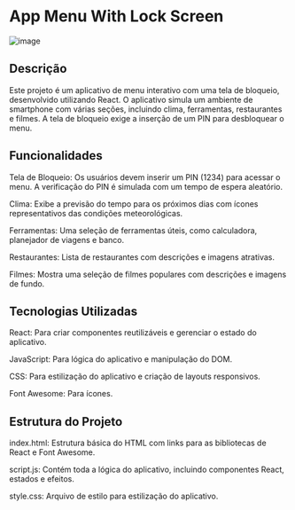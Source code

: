 # App Menu With Lock Screen
![image](https://github.com/user-attachments/assets/e4fe7e73-5785-4abe-a408-1b8b48834a74)

## Descrição
Este projeto é um aplicativo de menu interativo com uma tela de bloqueio, desenvolvido utilizando React. O aplicativo simula um ambiente de smartphone com várias seções, incluindo clima, ferramentas, restaurantes e filmes. A tela de bloqueio exige a inserção de um PIN para desbloquear o menu.

## Funcionalidades
Tela de Bloqueio: Os usuários devem inserir um PIN (1234) para acessar o menu. A verificação do PIN é simulada com um tempo de espera aleatório.

Clima: Exibe a previsão do tempo para os próximos dias com ícones representativos das condições meteorológicas.

Ferramentas: Uma seleção de ferramentas úteis, como calculadora, planejador de viagens e banco.

Restaurantes: Lista de restaurantes com descrições e imagens atrativas.

Filmes: Mostra uma seleção de filmes populares com descrições e imagens de fundo.

## Tecnologias Utilizadas
React: Para criar componentes reutilizáveis e gerenciar o estado do aplicativo.

JavaScript: Para lógica do aplicativo e manipulação do DOM.

CSS: Para estilização do aplicativo e criação de layouts responsivos.

Font Awesome: Para ícones.

## Estrutura do Projeto

index.html: Estrutura básica do HTML com links para as bibliotecas de React e Font Awesome.

script.js: Contém toda a lógica do aplicativo, incluindo componentes React, estados e efeitos.

style.css: Arquivo de estilo para estilização do aplicativo.
